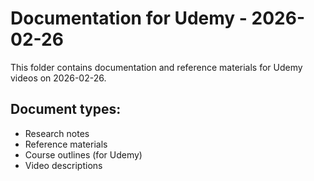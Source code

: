 # Documentation for Udemy - 2026-02-26

This folder contains documentation and reference materials for Udemy videos on 2026-02-26.

## Document types:
- Research notes
- Reference materials
- Course outlines (for Udemy)
- Video descriptions
